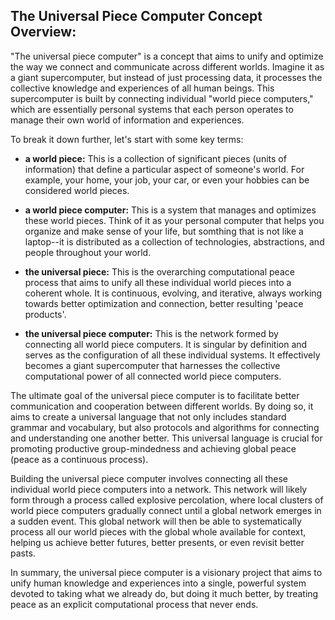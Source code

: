 ## The Universal Piece Computer Concept Overview:

"The universal piece computer" is a concept that aims to unify and optimize the way we connect and communicate across different worlds. Imagine it as a giant supercomputer, but instead of just processing data, it processes the collective knowledge and experiences of all human beings. This supercomputer is built by connecting individual "world piece computers," which are essentially personal systems that each person operates to manage their own world of information and experiences.

To break it down further, let's start with some key terms:

- **a world piece:** This is a collection of significant pieces (units of information) that define a particular aspect of someone's world. For example, your home, your job, your car, or even your hobbies can be considered world pieces.

- **a world piece computer:** This is a system that manages and optimizes these world pieces. Think of it as your personal computer that helps you organize and make sense of your life, but somthing that is not like a laptop--it is distributed as a collection of technologies, abstractions, and people throughout your world.

- **the universal piece:** This is the overarching computational peace process that aims to unify all these individual world pieces into a coherent whole. It is continuous, evolving, and iterative, always working towards better optimization and connection, better resulting 'peace products'.

- **the universal piece computer:** This is the network formed by connecting all world piece computers. It is singular by definition and serves as the configuration of all these individual systems. It effectively becomes a giant supercomputer that harnesses the collective computational power of all connected world piece computers.

The ultimate goal of the universal piece computer is to facilitate better communication and cooperation between different worlds. By doing so, it aims to create a universal language that not only includes standard grammar and vocabulary, but also protocols and algorithms for connecting and understanding one another better. This universal language is crucial for promoting productive group-mindedness and achieving global peace (peace as a continuous process).

Building the universal piece computer involves connecting all these individual world piece computers into a network. This network will likely form through a process called explosive percolation, where local clusters of world piece computers gradually connect until a global network emerges in a sudden event. This global network will then be able to systematically process all our world pieces with the global whole available for context, helping us achieve better futures, better presents, or even revisit better pasts.

In summary, the universal piece computer is a visionary project that aims to unify human knowledge and experiences into a single, powerful system devoted to taking what we already do, but doing it much better, by treating peace as an explicit computational process that never ends.

